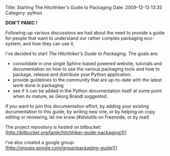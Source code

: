 Title: Starting The Hitchhiker&#039;s Guide to Packaging
Date: 2009-12-13 13:35
Category: python

**DON'T PANIC !**   
  
Following-up various discussions we had about the need to provide a
guide for people that want to understand our rather complex packaging
eco-system, and how they can use it,   
  
I've decided to start *The Hitchhiker's Guide to Packaging*. The goals
are:   
-   consolidate in one single Sphinx-based powered website, tutorials
    and documentation on how to use the various packaging tools and how
    to package, release and distribute your Python application.
-   provide guidelines to the community that are up-to-date with the
    latest work done in packaging
-   see if it can be added in the Python documentation itself at some
    point when its mature, as Georg Brandl suggested.

  
If you want to join this documentation effort, by adding your existing
documentation to this guide, by writing new one, or by helping on copy
editing or reviewing, let me know (\#distutils on Freenode, or by mail)
  
  
The project repository is hosted on bitbucket:
[http://bitbucket.org/tarek/hitchhiker-guide-packaging/][]   
  
I've also created a google group:
[http://groups.google.com/group/packaging-guide][]

  [http://bitbucket.org/tarek/hitchhiker-guide-packaging/]: http://bitbucket.org/tarek/hitchhiker-guide-packaging/
  [http://groups.google.com/group/packaging-guide]: http://groups.google.com/group/packaging-guide
